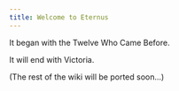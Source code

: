 ```yaml
---
title: Welcome to Eternus
---
```


It began with the Twelve Who Came Before.

It will end with Victoria.

(The rest of the wiki will be ported soon...)
